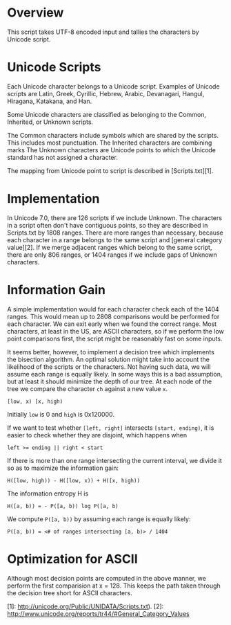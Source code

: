 # Overview

This script takes UTF-8 encoded input and tallies the characters
by Unicode script.

# Unicode Scripts

Each Unicode character belongs to a Unicode script.  Examples of
Unicode scripts are Latin, Greek, Cyrillic, Hebrew, Arabic,
Devanagari, Hangul, Hiragana, Katakana, and Han.

Some Unicode characters are classified as belonging to the Common,
Inherited, or Unknown scripts.

The Common characters include symbols which are shared by the scripts.
This includes most punctuation.  The Inherited characters are
combining marks  The Unknown characters are Unicode points to
which the Unicode standard has not assigned a character.

The mapping from Unicode point to script is described in
[Scripts.txt][1].

# Implementation

In Unicode 7.0, there are 126 scripts if we include Unknown.  The
characters in a script often don't have contiguous points, so they are
described in Scripts.txt by 1808 ranges.  There are more ranges than
necessary, because each character in a range belongs to the same
script and [general category value][2].  If we merge adjacent ranges
which belong to the same script, there are only 806 ranges, or 1404
ranges if we include gaps of Unknown characters.

# Information Gain

A simple implementation would for each character check each of the
1404 ranges.  This would mean up to 2808 comparisons would be
performed for each character.  We can exit early when we found the
correct range.  Most characters, at least in the US, are ASCII
characters, so if we perform the low point comparisons first, the
script might be reasonably fast on some inputs.

It seems better, however, to implement a decision tree which
implements the bisection algorithm.  An optimal solution might take
into account the likelihood of the scripts or the characters.  Not
having such data, we will assume each range is equally likely.  In
some ways this is a bad assumption, but at least it should minimize
the depth of our tree.  At each node of the tree we compare the
character `ch` against a new value `x`.

    [low, x) [x, high)
    
Initially `low` is 0 and `high` is 0x120000.

If we want to test whether `[left, right]` intersects `[start, ending)`,
it is easier to check whether they are disjoint, which happens when

    left >= ending || right < start

If there is more than one range intersecting the current interval, we
divide it so as to maximize the information gain:

    H([low, high)) - H([low, x)) + H([x, high))

The information entropy H is

    H([a, b)) = - P([a, b)) log P([a, b)
    
We compute `P([a, b))` by assuming each range is equally likely:

    P([a, b)) = <# of ranges intersecting [a, b)> / 1404

# Optimization for ASCII

Although most decision points are computed in the above manner, we
perform the first comparision at x = 128.  This keeps the path taken through
the decision tree short for ASCII characters.

[1]: http://unicode.org/Public/UNIDATA/Scripts.txt).
[2]: http://www.unicode.org/reports/tr44/#General_Category_Values
